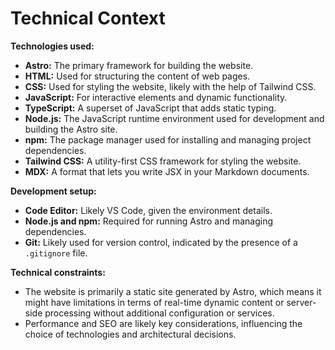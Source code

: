 # Technical Context

**Technologies used:**
- **Astro:** The primary framework for building the website.
- **HTML:** Used for structuring the content of web pages.
- **CSS:** Used for styling the website, likely with the help of Tailwind CSS.
- **JavaScript:** For interactive elements and dynamic functionality.
- **TypeScript:** A superset of JavaScript that adds static typing.
- **Node.js:**  The JavaScript runtime environment used for development and building the Astro site.
- **npm:** The package manager used for installing and managing project dependencies.
- **Tailwind CSS:** A utility-first CSS framework for styling the website.
- **MDX:** A format that lets you write JSX in your Markdown documents.

**Development setup:**
- **Code Editor:** Likely VS Code, given the environment details.
- **Node.js and npm:** Required for running Astro and managing dependencies.
- **Git:**  Likely used for version control, indicated by the presence of a `.gitignore` file.

**Technical constraints:**
- The website is primarily a static site generated by Astro, which means it might have limitations in terms of real-time dynamic content or server-side processing without additional configuration or services.
- Performance and SEO are likely key considerations, influencing the choice of technologies and architectural decisions.
